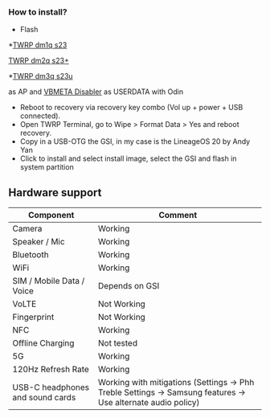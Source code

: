 ### How to install?

* Flash

*[TWRP dm1q s23](https://forum.xda-developers.com/t/recovery-unofficial-twrp-for-galaxy-s23.4558749/)

[TWRP dm2q s23+](https://androidfilehost.com/?fid=4279422670115723242)

*[TWRP dm3q s23u](https://androidfilehost.com/?fid=4279422670115723236)

as AP and [VBMETA Disabler](https://forum.xda-developers.com/attachments/vbmeta_disabled_r-tar.5236537/?hash=f7249adaefe16f3aeac3256a63063f0a) as USERDATA with Odin
* Reboot to recovery via recovery key combo (Vol up + power + USB connected).
* Open TWRP Terminal, go to Wipe > Format Data > Yes and reboot recovery.
* Copy in a USB-OTG the GSI, in my case is the LineageOS 20 by Andy Yan 
* Click to install and select install image, select the GSI and flash in system partition

## Hardware support

| Component                        |      Comment                                                                                                 |
|----------------------------------|--------------------------------------------------------------------------------------------------------------|
| Camera                           | Working                                                                                                      |
| Speaker / Mic                    | Working                                                                                                      |
| Bluetooth                        | Working                                                                                                      |
| WiFi                             | Working                                                                                                      |
| SIM / Mobile Data / Voice        | Depends on GSI                                                                                               |
| VoLTE                            | Not Working                                                                                                  |
| Fingerprint                      | Not Working                                                                                                      |
| NFC                              | Working                                                                                                      |
| Offline Charging                 | Not tested                                                                                                 |
| 5G                               | Working                                                                                                |
| 120Hz Refresh Rate               | Working                                                                                                      |
| USB-C headphones and sound cards | Working with mitigations (Settings -> Phh Treble Settings -> Samsung features -> Use alternate audio policy) |